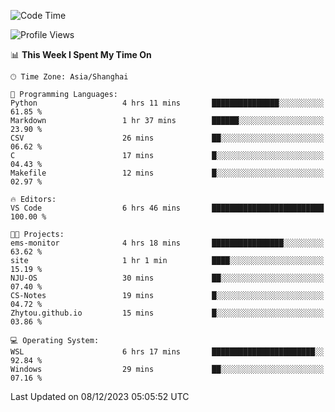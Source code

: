<!--START_SECTION:waka-->
![Code Time](http://img.shields.io/badge/Code%20Time-1%2C422%20hrs%2050%20mins-blue)

![Profile Views](http://img.shields.io/badge/Profile%20Views-0-blue)

📊 **This Week I Spent My Time On** 

```text
🕑︎ Time Zone: Asia/Shanghai

💬 Programming Languages: 
Python                   4 hrs 11 mins       ███████████████░░░░░░░░░░   61.85 % 
Markdown                 1 hr 37 mins        ██████░░░░░░░░░░░░░░░░░░░   23.90 % 
CSV                      26 mins             ██░░░░░░░░░░░░░░░░░░░░░░░   06.62 % 
C                        17 mins             █░░░░░░░░░░░░░░░░░░░░░░░░   04.43 % 
Makefile                 12 mins             █░░░░░░░░░░░░░░░░░░░░░░░░   02.97 % 

🔥 Editors: 
VS Code                  6 hrs 46 mins       █████████████████████████   100.00 % 

🐱‍💻 Projects: 
ems-monitor              4 hrs 18 mins       ████████████████░░░░░░░░░   63.62 % 
site                     1 hr 1 min          ████░░░░░░░░░░░░░░░░░░░░░   15.19 % 
NJU-OS                   30 mins             ██░░░░░░░░░░░░░░░░░░░░░░░   07.40 % 
CS-Notes                 19 mins             █░░░░░░░░░░░░░░░░░░░░░░░░   04.72 % 
Zhytou.github.io         15 mins             █░░░░░░░░░░░░░░░░░░░░░░░░   03.86 % 

💻 Operating System: 
WSL                      6 hrs 17 mins       ███████████████████████░░   92.84 % 
Windows                  29 mins             ██░░░░░░░░░░░░░░░░░░░░░░░   07.16 % 
```


 Last Updated on 08/12/2023 05:05:52 UTC
<!--END_SECTION:waka-->
